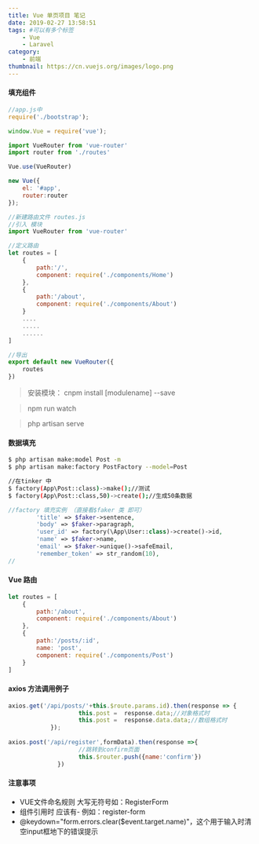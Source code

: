 ```yaml
---
title: Vue 单页项目 笔记
date: 2019-02-27 13:58:51
tags: #可以有多个标签
    - Vue   
    - Laravel
category:
    - 前端
thumbnail: https://cn.vuejs.org/images/logo.png
---
```


####  填充组件 <router-view> </router-view>

```js
//app.js中
require('./bootstrap');

window.Vue = require('vue');

import VueRouter from 'vue-router'
import router from './routes'

Vue.use(VueRouter)

new Vue({
    el: '#app',
    router:router
});

```
<!-- more -->
```js 
//新建路由文件 routes.js
//引入 模块
import VueRouter from 'vue-router'

//定义路由
let routes = [
    {
        path:'/',
        component: require('./components/Home')
    },
    {
        path:'/about',
        component: require('./components/About')
    }
    ....
    .....
    ......
]

//导出
export default new VueRouter({
    routes
})

```

> 安装模块： cnpm install [modulename] --save

> npm run watch 

> php artisan serve

#### 数据填充
```bash
$ php artisan make:model Post -m
$ php artisan make:factory PostFactory --model=Post

//在tinker 中
$ factory(App\Post::class)->make();//测试
$ factory(App\Post::class,50)->create();//生成50条数据
```
```php
//factory 填充实例 （直接看$faker 类 即可）
        'title' => $faker->sentence,
        'body' => $faker->paragraph,
        'user_id' => factory(\App\User::class)->create()->id,
        'name' => $faker->name,
        'email' => $faker->unique()->safeEmail,
        'remember_token' => str_random(10),
//

```
#### Vue 路由
```js
let routes = [
    {
        path:'/about',
        component: require('./components/About')
    },
    {
        path:'/posts/:id',
        name: 'post',
        component: require('./components/Post')
    }
]

```

#### axios 方法调用例子
```js
axios.get('/api/posts/'+this.$route.params.id).then(response => {
                    this.post =  response.data;//对象格式时
                    this.post =  response.data.data;//数组格式时
            });
            
axios.post('/api/register',formData).then(response =>{
                    //跳转到confirm页面
                    this.$router.push({name:'confirm'})
              })            

```

#### 注意事项
- VUE文件命名规则 大写无符号如：RegisterForm
- 组件引用时 应该有- 例如：register-form
- @keydown="form.errors.clear($event.target.name)"，这个用于输入时清空input框地下的错误提示



